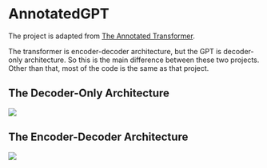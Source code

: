 # AnnotatedGPT

The project is adapted from [The Annotated Transformer](https://github.com/harvardnlp/annotated-transformer).

The transformer is encoder-decoder architecture, but the GPT is decoder-only architecture. So this is the main difference between these two projects. Other than that, most of the code is the same as that project.

## The Decoder-Only Architecture

![](https://p.ipic.vip/jud7nh.png)

## The Encoder-Decoder Architecture

![](https://p.ipic.vip/va821s.png)